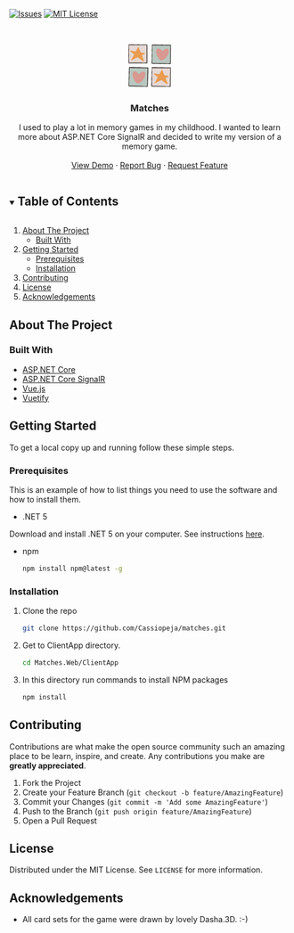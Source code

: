 <!-- PROJECT SHIELDS -->
<!--
*** https://www.markdownguide.org/basic-syntax/#reference-style-links
-->

[![Issues][issues-shield]][issues-url]
[![MIT License][license-shield]][license-url]

<!-- PROJECT LOGO -->
<br />
<p align="center">
  <a href="https://github.com/Cassiopeja/matches">
    <img src="images/logo.jpg" alt="Logo" width="80" height="80">
  </a>
</p>

<h3 align="center">Matches</h3>

  <p align="center">
    I used to play a lot in memory games in my childhood. 
    I wanted to learn more about ASP.NET Core SignalR and decided to write my version of a memory game.
    <br />
    <br />
    <a href="https://play-matches.herokuapp.com/">View Demo</a>
    ·
    <a href="https://github.com/Cassiopeja/matches/issues">Report Bug</a>
    ·
    <a href="https://github.com/Cassiopeja/matches/issues">Request Feature</a>
  </p>

<!-- TABLE OF CONTENTS -->
<details open="open">
  <summary><h2 style="display: inline-block">Table of Contents</h2></summary>
  <ol>
    <li>
      <a href="#about-the-project">About The Project</a>
      <ul>
        <li><a href="#built-with">Built With</a></li>
      </ul>
    </li>
    <li>
      <a href="#getting-started">Getting Started</a>
      <ul>
        <li><a href="#prerequisites">Prerequisites</a></li>
        <li><a href="#installation">Installation</a></li>
      </ul>
    </li>
    <li><a href="#contributing">Contributing</a></li>
    <li><a href="#license">License</a></li>
    <li><a href="#acknowledgements">Acknowledgements</a></li>
  </ol>
</details>

<!-- ABOUT THE PROJECT -->
## About The Project


### Built With

* [ASP.NET Core](https://dotnet.microsoft.com/learn/aspnet/what-is-aspnet-core)
* [ASP.NET Core SignalR](https://docs.microsoft.com/en-us/aspnet/core/tutorials/signalr?view=aspnetcore-5.0&tabs=visual-studio)
* [Vue.js](https://vuejs.org/)
* [Vuetify](https://vuetifyjs.com/)


<!-- GETTING STARTED -->
## Getting Started

To get a local copy up and running follow these simple steps.

### Prerequisites

This is an example of how to list things you need to use the software and how to install them.
* .NET 5 
  
Download and install .NET 5 on your computer. See instructions  [here](https://dotnet.microsoft.com/download/dotnet/5.0).
* npm
  ```sh
  npm install npm@latest -g
  ```

### Installation

1. Clone the repo
   ```sh
   git clone https://github.com/Cassiopeja/matches.git
   ```
   
2. Get to ClientApp directory.
   ```sh
   cd Matches.Web/ClientApp

    ```
2. In this directory run commands to install NPM packages
   ```sh
   npm install
   ```


<!-- CONTRIBUTING -->
## Contributing

Contributions are what make the open source community such an amazing place to be learn, inspire, and create. Any contributions you make are **greatly appreciated**.

1. Fork the Project
2. Create your Feature Branch (`git checkout -b feature/AmazingFeature`)
3. Commit your Changes (`git commit -m 'Add some AmazingFeature'`)
4. Push to the Branch (`git push origin feature/AmazingFeature`)
5. Open a Pull Request



<!-- LICENSE -->
## License

Distributed under the MIT License. See `LICENSE` for more information.




<!-- ACKNOWLEDGEMENTS -->
## Acknowledgements

* All card sets for the game were drawn by lovely Dasha.3D. :-)

<!-- MARKDOWN LINKS & IMAGES -->
<!-- https://www.markdownguide.org/basic-syntax/#reference-style-links -->

[issues-shield]: https://img.shields.io/github/issues/Cassiopeja/Matches.svg?style=for-the-badge
[issues-url]: https://github.com/Cassiopeja/matches/issues
[license-shield]: https://img.shields.io/github/license/Cassiopeja/Matches.svg?style=for-the-badge
[license-url]: https://github.com/Cassiopeja/matches/blob/master/LICENSE.md
